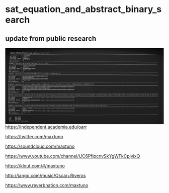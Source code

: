 # sat_equation_and_abstract_binary_search

## update from public research

<img src="https://raw.githubusercontent.com/maxtuno/sat_equation_and_abstract_binary_search/master/Screen%20Shot%202018-03-02%20at%2012.15.01%20PM.png" alt="UNT" style="float: left; margin-right: 10px;" />

```c++
///////////////////////////////////////////////////////////////////////////////
//   copyright (complexity) 2012-2018 Oscar Riveros. all rights reserved.    //
//                           oscar.riveros@peqnp.com                         //
//                                                                           //
//   without any restriction, Oscar Riveros reserved rights, patents and     //
//  commercialization of this knowledge or derived directly from this work.  //
///////////////////////////////////////////////////////////////////////////////
```

https://independent.academia.edu/oarr

https://twitter.com/maxtuno

https://soundcloud.com/maxtuno

https://www.youtube.com/channel/UC6PfipcnvSkYgWFkCpjvixQ

https://klout.com/#/maxtuno

http://jango.com/music/Oscar+Riveros

https://www.reverbnation.com/maxtuno
